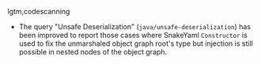 lgtm,codescanning
* The query "Unsafe Deserialization" (`java/unsafe-deserialization`) has been
  improved to report those cases where SnakeYaml `Constructor` is used to fix
  the unmarshaled object graph root's type but injection is still possible in
  nested nodes of the object graph.
